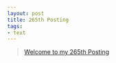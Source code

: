 ```yaml
---
layout: post
title: 265th Posting
tags: 
- text
---
```


> [Welcome to my 265th Posting](https://janghan-kor.tistory.com/1128)
